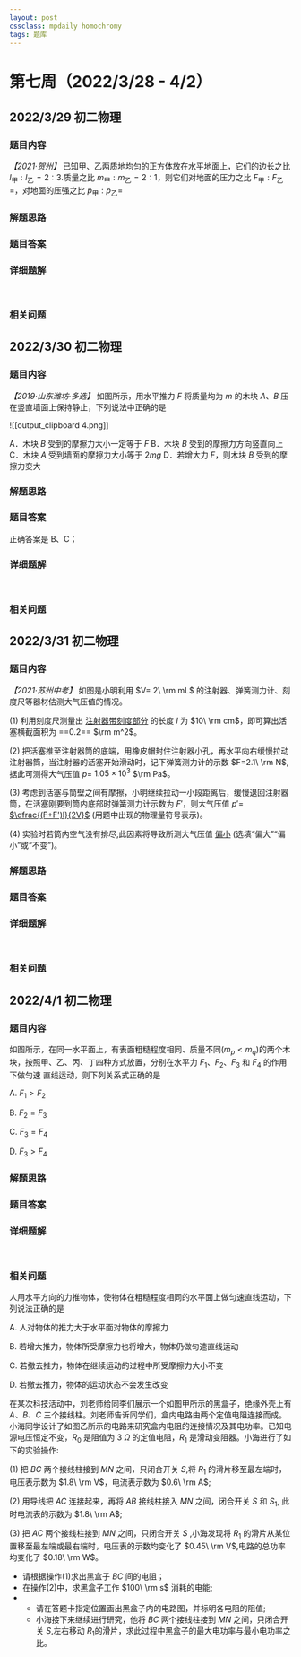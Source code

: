 ```yaml
---
layout: post
cssclass: mpdaily homochromy
tags: 题库
---
```


# 第七周（2022/3/28 - 4/2）


## 2022/3/29 初二物理

### 题目内容

*【2021·贺州】* 已知甲、乙两质地均匀的正方体放在水平地面上，它们的边长之比 $l_\text{甲} : l_\text{乙} =2:3$.质量之比 $m_\text{甲} : m_\text{乙} =2:1$，则它们对地面的压力之比 $F_\text{甲} : F_\text{乙} =$，对地面的压强之比 $p_\text{甲}:p_\text{乙}=$


### 解题思路



### 题目答案



### 详细题解

<br>

### 相关问题




## 2022/3/30 初二物理

### 题目内容

*【2019·山东潍坊·多选】* 如图所示，用水平推力 $F$ 将质量均为 $m$ 的木块 $A$、$B$ 压在竖直墙面上保持静止，下列说法中正确的是

![[output_clipboard 4.png]]

A．木块 $B$ 受到的摩擦力大小一定等于 $F$
B．木块 $B$ 受到的摩擦力方向竖直向上
C．木块 $A$ 受到墙面的摩擦力大小等于 $2mg$
D．若增大力 $F$，则木块 $B$ 受到的摩擦力变大

### 解题思路



### 题目答案

正确答案是 B、C；

### 详细题解

<br>

### 相关问题




## 2022/3/31 初二物理

### 题目内容

*【2021·苏州中考】* 如图是小明利用 $V= 2\ \rm mL$ 的注射器、弹簧测力计、刻度尺等器材估测大气压值的情况。

(1) 利用刻度尺测量出 <ins>注射器带刻度部分</ins> 的长度 $l$ 为 $10\ \rm cm$，即可算出活塞横截面积为 ==0.2== $\rm m^2$。

(2) 把活塞推至注射器筒的底端，用橡皮帽封住注射器小孔，再水平向右缓慢拉动注射器筒，当注射器的活塞开始滑动时，记下弹簧测力计的示数 $F=2.1\ \rm N$,据此可测得大气压值 $p =$ $1.05 \times 10^3$ $\rm Pa$。

(3) 考虑到活塞与筒壁之间有摩擦，小明继续拉动一小段距离后，缓慢退回注射器筒，在活塞刚要到筒内底部时弹簧测力计示数为 $F'$，则大气压值 $p'=$ <ins>$\dfrac{(F+F')l}{2V}$</ins> (用题中出现的物理量符号表示)。

(4) 实验时若筒内空气没有排尽,此因素将导致所测大气压值 <ins>偏小</ins> (选填“偏大”“偏小”或“不变”)。


### 解题思路



### 题目答案



### 详细题解

<br>

### 相关问题




## 2022/4/1 初二物理

### 题目内容

如图所示，在同一水平面上，有表面粗糙程度相同、质量不同($m_p < m_q$)的两个木块，按照甲、乙、丙、丁四种方式放置，分别在水平力 $F_1$、$F_2$、$F_3$ 和 $F_4$ 的作用下做匀速
直线运动，则下列关系式正确的是

A. $F_1>F_2$

B. $F_2=F_3$

C. $F_3=F_4$

D. $F_3>F_4$

### 解题思路



### 题目答案



### 详细题解

<br>

### 相关问题



人用水平方向的力推物体，使物体在粗糙程度相同的水平面上做匀速直线运动，下列说法正确的是

A. 人对物体的推力大于水平面对物体的摩擦力

B. 若增大推力，物体所受摩擦力也将增大，物体仍做匀速直线运动

C. 若撤去推力，物体在继续运动的过程中所受摩擦力大小不变

D. 若撤去推力，物体的运动状态不会发生改变



在某次科技活动中，刘老师给同李们展示一个如图甲所示的黑盒子，绝缘外壳上有 $A$、$B$、$C$ 三个接线柱。刘老师告诉同学们，盒内电路由两个定值电阻连接而成。小海同学设计了如图乙所示的电路来研究盒内电阻的连接情况及其电功率。已知电源电压恒定不变，$R_0$ 是阻值为 $3\ \Omega$ 的定值电阻，$R_1$ 是滑动变阻器。小海进行了如下的实验操作:

(1) 把 $BC$ 两个接线柱接到 $MN$ 之间，只闭合开关 $S$,将 $R_1$ 的滑片移至最左端时，电压表示数为 $1.8\ \rm V$，电流表示数为 $0.6\ \rm A$;

(2) 用导线把 $AC$ 连接起来，再将 $AB$ 接线柱接入 $MN$ 之间，闭合开关 $S$ 和 $S_1$, 此时电流表的示数为 $1.8\ \rm A$;

(3) 把 $AC$ 两个接线柱接到 $MN$ 之间，只闭合开关 $S$ ,小海发现将 $R_1$ 的滑片从某位置移至最左端或最右端时，电压表的示数均变化了 $0.45\ \rm V$,电路的总功率均变化了 $0.18\ \rm W$。 
- 请根据操作(1)求出黑盒子 $BC$ 间的电阻；
- 在操作(2)中，求黑盒子工作 $100\ \rm s$ 消耗的电能;
- 
	- 请在答题卡指定位置画出黑盒子内的电路图，并标明各电阻的阻值;
	- 小海接下来继续进行研究，他将 $BC$ 两个接线柱接到 $MN$ 之间，只闭合开关 $S$,左右移动 $R_1$的滑片，求此过程中黑盒子的最大电功率与最小电功率之比。

